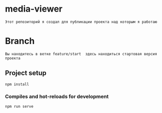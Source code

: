 # media-viewer
	
	Этот репозиторий я создал для публикации проекта над которым я работаю 

# Branch

	Вы находитесь в ветке feature/start  здесь находиться стартовая версия проекта
	
## Project setup
```
npm install
```

### Compiles and hot-reloads for development
```
npm run serve
```